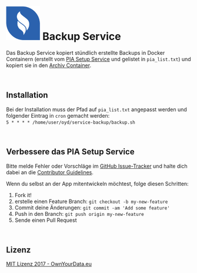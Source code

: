 # <img src="https://github.com/OwnYourData/service-backup/raw/master/assets/service.png" width="92"> Backup Service
Das Backup Service kopiert stündlich erstellte Backups in Docker Containern (erstellt vom [PIA Setup Service](https://github.com/OwnYourData/service-pia_setup) und gelistet in `pia_list.txt`) und kopiert sie in den [Archiv Container](https://github.com/OwnYourData/service-archive).    

&nbsp;    

## Installation
Bei der Installation muss der Pfad auf `pia_list.txt` angepasst werden und folgender Eintrag in `cron` gemacht werden:    
```5 * * * * /home/user/oyd/service-backup/backup.sh```    

&nbsp;    

## Verbessere das PIA Setup Service

Bitte melde Fehler oder Vorschläge im [GitHub Issue-Tracker](https://github.com/OwnYourData/service-backup/issues) und halte dich dabei an die [Contributor Guidelines](https://github.com/twbs/ratchet/blob/master/CONTRIBUTING.md).

Wenn du selbst an der App mitentwickeln möchtest, folge diesen Schritten:

1. Fork it!
2. erstelle einen Feature Branch: `git checkout -b my-new-feature`
3. Commit deine Änderungen: `git commit -am 'Add some feature'`
4. Push in den Branch: `git push origin my-new-feature`
5. Sende einen Pull Request

&nbsp;    

## Lizenz

[MIT Lizenz 2017 - OwnYourData.eu](https://raw.githubusercontent.com/OwnYourData/service-backup/master/LICENSE)
